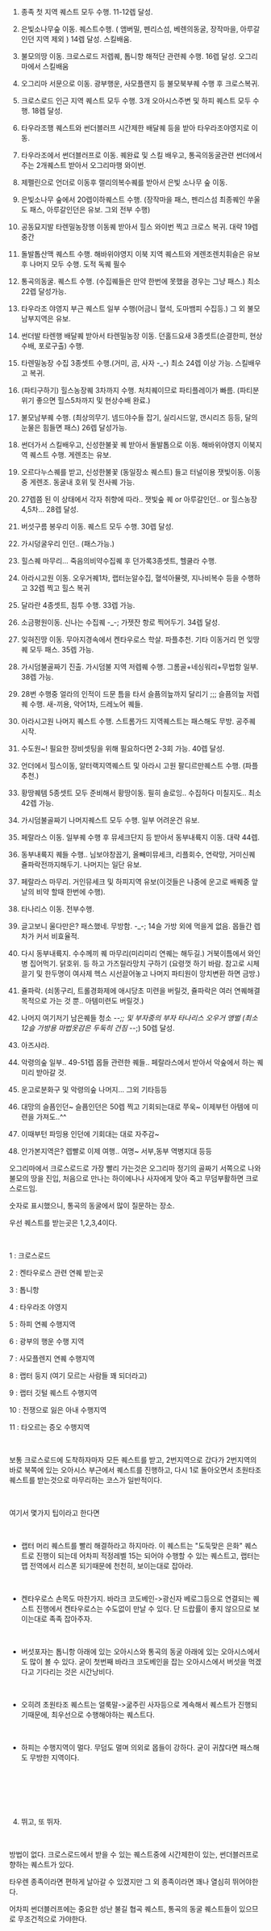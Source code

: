 1. 종족 첫 지역 퀘스트 모두 수행. 11-12렙 달성. 

2. 은빛소나무숲 이동.  퀘스트수행. ( 앰버밀, 펜리스섬, 베렌의동굴, 장작마을, 아루갈인던 지역 제외 )  14렙 달성. 스킬배움.

3. 불모의땅 이동. 크로스로드 저렙퀘, 톱니항 해적단 관련퀘 수행. 16렙 달성. 오그리마에서 스킬배움

4. 오그리마 서문으로 이동. 광부행운, 사모플랜지 등 불모북부퀘 수행 후 크로스복귀. 

5. 크로스로드 인근 지역 퀘스트 모두 수행. 3개 오아시스주변 및 하피 퀘스트 모두 수행. 18렙 달성. 

6. 타우라조행 퀘스트와 썬더블러프 시간제한 배달퀘 등을 받아 타우라조야영지로 이동. 

7. 타우라조에서 썬더블러프로 이동. 퀘완료 및 스킬 배우고, 통곡의동굴관련 썬더에서주는 2개퀘스트 받아서 오그리마행 와이번. 

8. 제펠린으로 언더로 이동후 랠리의복수퀘를 받아서 은빛 소나무 숲 이동. 

9. 은빛소나무 숲에서 20렙이하퀘스트 수행. (장작마을 패스, 펜리스섬 최종퀘인 쑤울도 패스, 아루갈인던은 유보. 그외 전부 수행)

10. 공동묘지발 타렌밀농장행 이동퀘 받아서 힐스 와이번 찍고 크로스 복귀. 대략 19렙 중간

11. 돌발톱산맥 퀘스트 수행. 해바위야영지 이북 지역 퀘스트와 게렌조렌치휘슬은 유보후 나머지 모두 수행. 도적 독퀘 필수

12. 통곡의동굴. 퀘스트 수행. (수집퀘들은 만약 한번에 못했을 경우는 그냥 패스.)   최소 22렙 달성가능. 

13. 타우라조 야영지 부근 퀘스트 일부 수행(어금니 혈석, 도마뱀피 수집등.) 그 외 불모남부지역은 유보.

14. 썬더발 타렌행 배달퀘 받아서 타렌밀농장 이동. 던홀드요새 3종셋트(순결한피, 현상수배, 포로구출) 수행. 

15. 타렌밀농장 수집 3종셋트 수행.(거미, 곰, 사자 -_-) 최소 24렙 이상 가능. 스킬배우고 복귀. 

16. (파티구하기) 힐스농장퀘 3차까지 수행. 처치퀘이므로 파티플레이가 빠름. (파티분위기 좋으면 힐스5차까지 및 현상수배 완료.) 

17. 불모남부퀘 수행. (최상의무기. 넴드야수들 잡기, 실리시드알, 갠시리즈 등등, 달의눈물은 힘들면 패스) 26렙 달성가능. 

18. 썬더가서 스킬배우고, 신성한불꽃 퀘 받아서 돌발톱으로 이동. 해바위야영지 이북지역 퀘스트 수행. 게렌조는 유보. 

19. 오르다누스퀘를 받고, 신성한불꽃 (동일장소 퀘스트) 들고 터널이용 잿빛이동.  이동중 게렌조. 동굴내 호위 및 전사퀘 가능. 

20. 27렙쯤 된 이 상태에서 각자 취향에 따라.. 잿빛숲 퀘 or 아루갈인던.. or 힐스농장 4,5차... 28렙 달성. 

21. 버섯구름 봉우리 이동. 퀘스트 모두 수행. 30렙 달성. 

22. 가시덩굴우리 인던.. (패스가능.) 

23. 힐스퀘 마무리... 죽음의비약수집퀘 후 던가록3종셋트, 헬쿨라 수행. 

24. 아라시고원 이동. 오우거퀘1차, 랩터눈알수집, 혈석아뮬렛, 지나비복수 등을 수행하고 32렙 찍고 힐스 복귀 

25. 달라란 4종셋트, 침투 수행. 33렙 가능. 

26. 소금평원이동. 신나는 수집퀘 -_-; 가젯잔 항로 찍어두기. 34렙 달성. 

27. 잊혀진땅 이동. 무아지경속에서 켄타우로스 학살. 파플추천.  기타 이동거리 먼 잊땅퀘 모두 패스.  35렙 가능. 

28. 가시덤불골짜기 진출. 가시덤불 지역 저렙퀘 수행. 그롬골+네싱워리+무법항 일부. 38렙 가능. 

29. 28번 수행중 얼라의 인적이 드문 틈을 타서 슬픔의늪까지 달리기 ;;; 슬픔의늪 저렙퀘 수행. 새-끼용, 악어1차, 드레노어 퀘들. 

30. 아라시고원 나머지 퀘스트 수행. 스트롬가드 지역퀘스트는 패스해도 무방.  공주퀘 시작. 

31. 수도원~! 필요한 장비셋팅을 위해 필요하다면 2-3회 가능. 40렙 달성. 

32. 언더에서 힐스이동, 알터랙지역퀘스트 및 아라시 고원 팔디르만퀘스트 수행. (파플추천.) 

33. 황땅퀘템 5종셋트 모두 준비해서 황땅이동. 필히 솔로잉.. 수집하다 미칠지도..  최소 42렙 가능. 

34. 가시덤불골짜기 나머지퀘스트 모두 수행. 일부 어려운건 유보. 

35. 페랄라스 이동. 일부퀘 수행 후 뮤세크단지 등 받아서 동부내륙지 이동. 대략 44렙. 

36. 동부내륙지 퀘들 수행..  님보야창꼽기, 올빼미뮤세크, 리플회수, 연락망, 거미신퀘 쥴파락전까지해두기. 나머지는 일단 유보. 

37. 페랄라스 마무리. 거인뮤세크 및 하피지역 유보(이것들은 나중에 운고로 배퀘중 앞날의 비약 할때 한번에 수행). 

38. 타나리스 이동. 전부수행. 

39. 글고보니 울다만은? 패스했네. 무방함. -_-; 14슬 가방 외에 먹을게 없음. 몹들간 렙차가 커서 비효율적. 

40. 다시 동부내륙지. 수수께끼 퀘 마무리(미리미리 연퀘는 해두길.) 거북이틈에서 와인병 집어먹기. 닭호위. 등 하고 가즈릴라망치 구하기 (요령껏 하기 바람. 참고로 시체끌기 및 한두명이 여사제 헥스 시선끌어놓고 나머지 파티원이 망치변환 하면 금방.) 

41. 쥴파락. (쇠똥구리, 트롤경화제에 애시당초 미련을 버릴것, 쥴파락은 여러 연퀘해결 목적으로 가는 것 뿐.. 아템미련도 버릴것.) 

42. 나머지 여기저기 남은퀘들 청소 -_-;;  및 부자중의 부자 타나리스 오우거 앵벌 (최소 12슬 가방용 마법옷감은 두둑히 건짐 -_-;)  50렙 달성. 

43. 아즈샤라. 

44. 악령의숲 일부.. 49-51렙 몹들 관련한 퀘들.. 페랄라스에서 받아서 악숲에서 하는 퀘 미리 받아갈 것. 

45. 운고로분화구 및 악령의숲 나머지... 그외 기타등등 

47. 대망의 슬픔인던~  슬픔인던은 50렙 찍고 기회되는대로 쭈욱~  이제부턴 아템에 미련을 가져도..^^ 

48. 이때부턴 파밍용 인던에 기회대는 대로 자주감~   

49. 안가본지역은? 렙빨로 이제 여행..  여명~ 서부,동부 역병지대 등등 




오그리마에서 크로스로드로 가장 빨리 가는것은 오그리마 정기의 골짜기 서쪽으로 나와 불모의 땅을 진입, 처음으로 만나는 하이에나나 사자에게 맞아 죽고 무덤부활하면 크로스로드임.


숫자로 표시했으니, 통곡의 동굴에서 많이 질문하는 장소.

우선 퀘스트를 받는곳은 1,2,3,4이다.

​

1 : 크로스로드

2 : 켄타우로스 관련 연퀘 받는곳

3 : 톱니항

4 : 타우라조 야영지

5 : 하피 연퀘 수행지역

6 : 광부의 행운 수행 지역

7 : 사모플렌지 연퀘 수행지역

8 : 랩터 둥지 (여기 모르는 사람들 꽤 되더라고)

9 : 랩터 깃털 퀘스트 수행지역

10 : 전쟁으로 잃은 아내 수행지역

11 : 타오르는 증오 수행지역

​

보통 크로스로드에 도착하자마자 모든 퀘스트를 받고, 2번지역으로 갔다가 2번지역의 바로 북쪽에 있는 오아시스 부근에서 퀘스트를 진행하고, 다시 1로 돌아오면서 초원타조 퀘스트를 받는것으로 마무리하는 코스가 일반적이다.

​

여기서 몇가지 팁이라고 한다면

​

* 랩터 머리 퀘스트를 빨리 해결하라고 하지마라. 이 퀘스트는 "도둑맞은 은화" 퀘스트로 진행이 되는데 어차피 적정레벨 15는 되어야 수행할 수 있는 퀘스트고, 랩터는 맵 전역에서 리스폰 되기때문에 천천히, 보이는대로 잡아라.

​

* 켄타우로스 손목도 마찬가지. 바라크 코도베인->광신자 베로그등으로 연결되는 퀘스트 진행에서 켄타우로스는 수도없이 만날 수 있다. 단 드랍률이 좋지 않으므로 보이는대로 족족 잡아주자.

​

* 버섯포자는 톱니항 아래에 있는 오아시스와 통곡의 동굴 아래에 있는 오아시스에서도 많이 볼 수 있다. 굳이 첫번째 바라크 코도베인을 잡는 오아시스에서 버섯을 먹겠다고 기다리는 것은 시간낭비다.

​

* 오히려 초원타조 퀘스트는 얼룩말->굶주린 사자등으로 계속해서 퀘스트가 진행되기때문에, 최우선으로 수행해야하는 퀘스트다.

​

* 하피는 수행지역이 멀다. 무덤도 멀며 의외로 몹들이 강하다. 굳이 귀찮다면 패스해도 무방한 지역이다.

​


​

​

4. 뛰고, 또 뛰자.

​

방법이 없다. 크로스로드에서 받을 수 있는 퀘스트중에 시간제한이 있는, 썬더블러프로 향하는 퀘스트가 있다.

타우렌 종족이라면 편하게 날아갈 수 있겠지만 그 외 종족이라면 꽤나 열심히 뛰어야한다.

어차피 썬더블러프에는 중요한 성난 불길 협곡 퀘스트, 통곡의 동굴 퀘스트들이 있으므로 무조건적으로 가야한다.
